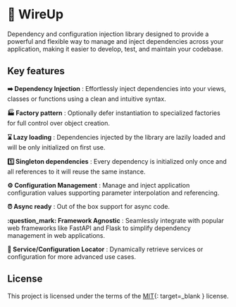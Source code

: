 # :thread: WireUp

Dependency and configuration injection library designed to provide a powerful and flexible way to 
manage and inject dependencies across your application,
making it easier to develop, test, and maintain your codebase.

## Key features


**:arrow_right: Dependency Injection**
:   Effortlessly inject dependencies into your views, classes or functions using a clean and intuitive syntax.

**:factory: Factory pattern**
:   Optionally defer instantiation to specialized factories for full control over object creation.

**:hourglass: Lazy loading**
:   Dependencies injected by the library are lazily loaded and will be only initialized on first use.

**:one: Singleton dependencies**
:   Every dependency is initialized only once and all references to it will reuse the same instance.

**:gear: Configuration Management**
:   Manage and inject application configuration values supporting parameter interpolation and referencing.

**:alarm_clock: Async ready**
:   Out of the box support for async code.

**:question_mark: Framework Agnostic**
:   Seamlessly integrate with popular web frameworks like FastAPI and Flask to simplify dependency management in web applications.

**:round_pushpin: Service/Configuration Locator**
:   Dynamically retrieve services or configuration for more advanced use cases.

## License

This project is licensed under the terms of the [MIT](https://github.com/maldoinc/wireup/blob/master/license.md){: target=_blank } license.
